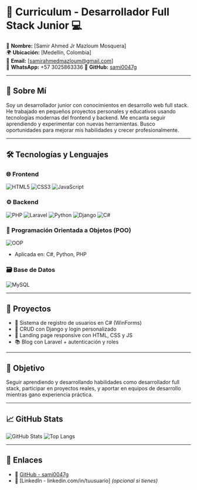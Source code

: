 # 📄 Curriculum - Desarrollador Full Stack Junior 💻

👤 **Nombre:** [Samir Ahmed Jr Mazloum Mosquera]  
🌍 **Ubicación:** [Medellín, Colombia]  
📧 **Email:** [samirahmedmazloum@gmail.com]  
📱 **WhatsApp:** +57 3025863336
🐙 **GitHub:** [sami0047g](https://github.com/sami0047g)  

---

## 🧠 Sobre Mí

Soy un desarrollador junior con conocimientos en desarrollo web full stack. He trabajado en pequeños proyectos personales y educativos usando tecnologías modernas del frontend y backend. Me encanta seguir aprendiendo y experimentar con nuevas herramientas. Busco oportunidades para mejorar mis habilidades y crecer profesionalmente.

---

## 🛠️ Tecnologías y Lenguajes

### 🌐 Frontend
![HTML5](https://img.shields.io/badge/HTML5-E34F26?style=flat&logo=html5&logoColor=white)
![CSS3](https://img.shields.io/badge/CSS3-1572B6?style=flat&logo=css3&logoColor=white)
![JavaScript](https://img.shields.io/badge/JavaScript-F7DF1E?style=flat&logo=javascript&logoColor=black)

### ⚙️ Backend
![PHP](https://img.shields.io/badge/PHP-777BB4?style=flat&logo=php&logoColor=white)
![Laravel](https://img.shields.io/badge/Laravel-FF2D20?style=flat&logo=laravel&logoColor=white)
![Python](https://img.shields.io/badge/Python-3776AB?style=flat&logo=python&logoColor=white)
![Django](https://img.shields.io/badge/Django-092E20?style=flat&logo=django&logoColor=white)
![C#](https://img.shields.io/badge/C%23-239120?style=flat&logo=c-sharp&logoColor=white)

### 🧩 Programación Orientada a Objetos (POO)
![OOP](https://img.shields.io/badge/POO-Fundamentos-1f425f?style=flat&logo=codefactor&logoColor=white)
- Aplicada en: C#, Python, PHP

### 🗃️ Base de Datos
![MySQL](https://img.shields.io/badge/MySQL-4479A1?style=flat&logo=mysql&logoColor=white)

---

## 🧪 Proyectos

- 🧱 Sistema de registro de usuarios en C# (WinForms)
- 🚀 CRUD con Django y login personalizado
- 🎨 Landing page responsive con HTML, CSS y JS
- 📚 Blog con Laravel + autenticación y roles

---

## 🎯 Objetivo

Seguir aprendiendo y desarrollando habilidades como desarrollador full stack, participar en proyectos reales, y aportar en equipos de desarrollo mientras gano experiencia práctica.

---

## 📈 GitHub Stats

![GitHub Stats](https://github-readme-stats.vercel.app/api?username=sami0047g&show_icons=true&theme=radical&count_private=true)
![Top Langs](https://github-readme-stats.vercel.app/api/top-langs/?username=sami0047g&layout=compact&theme=radical)

---

## 🔗 Enlaces

- 🔗 [GitHub - sami0047g](https://github.com/sami0047g)
- 🔗 [LinkedIn - linkedin.com/in/tuusuario] *(opcional si tienes)*

